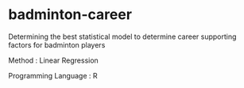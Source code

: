 # badminton-career
Determining the best statistical model to determine career supporting factors for badminton players

Method : Linear Regression 

Programming Language : R

